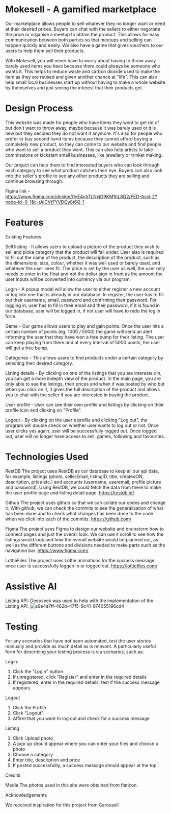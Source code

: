 # Mokesell - A gamified marketplace

Our marketplace allows people to sell whatever they no longer want or need at their desired prices. Buyers can chat with the sellers to either negotiate the price or organise a meetup to obtain the product. This allows for easy communication between both parties so that meetups and selling can happen quickly and easily. We also have a game that gives vouchers to our users to help them sell their products. 

With Mokesell, you will never have to worry about having to throw away barely used items you have because there could always be someone who wants it. This helps to reduce waste and carbon dioxide used to make the item as they are reused and given another chance at "life". This can also help small local businesses start up without having to make a whole website by themselves and just seeing the interest that their products get. 

# Design Process

This website was made for people who have items they went to get rid of but don't want to throw away, maybe because it was barely used or it is new but they decided they do not want it anymore. It's also for people who prefer to buy second hand items because they cannot afford buying a completely new product, so they can come to our website and find people who want to sell a product they want. This can also help artists to take commissions or kickstart small businesses, like jewellery or trinket making.

Our project can help them to find interested buyers who can look through each category to see what product catches their eye. Buyers can also look into the seller's profile to see any other products they are selling and continue browsing through. 

Figma link - https://www.figma.com/design/i1yE4cbTLNxjG9KM1hL8Q2/FED-Asst-2?node-id=0-1&t=rAICVt7YVDQy8t6Q-1

# Features

Existing Features

Sell listing - It allows users to upload a picture of the product they wish to sell and picka  category that the product will fall under. User also is required to fill out the name of the product, the description of the product, such as the dimensions, size, colour, whether it was well used or barely used, and whatever the user sees fit. The price is set by the user as well, the user only needs to enter in the float and not the dollar sign in front as the amount the user inputs will be converted into currency via our program. 

Login - A popup modal will allow the user to either register a new account or log into one that is already in our database. In register, the user has to fill out their username, email, password and confirming their password. For logging in, user has to fill in their email and their password, if it is found in our database, user will be logged in, if not user will have to redo the log in form.

Game - Our game allows users to play and gain points. Once the user hits a certain number of points (eg, 1000 / 5000) the game will send an alert informing the user that they have won a free bump for their listing. The user can keep playing from there and at every interval of 5000 points, the user will get a free bump. 

Categories - This allows users to find products under a certain category by selecting their desired category. 

Listing details - By clicking on one of the listings that you are intereste din, you can get a more indepth view of the product. In the main page, you are only able to see the listings, their prices and when it was posted by who but when you click on it, it gives the full description of the product and allows you to chat with the seller if you are interested in buying the product.

User profile - User can see their own profile and listings by clicking on their profile icon and clicking on "Profile".

Logout - By clicking on the user's profile and clicking "Log out", the program will double check on whether user wants to log out or not. Once user clicks yes again, user will be successfully logged out. Once logged out, user will no longer have access to sell, games, following and favourites.


# Technologies Used

RestDB 
The project uses RestDB as our database to keep all our api data, for example, listings (photo, sellerEmail, listingID, title, createdON, description, price etc.) and accounts (username, useremail, profile picture and password). Using RestDB, we could fetch the data from there to make the user profile page and listing detail page.
https://restdb.io/

Github
The project uses github so that we can collate our codes and change it. With github, we can check the commits to see the generalisation of what has been done and to check what changes has been done to the code when we click into each of the commits.
https://github.com/

Figma
The project uses Figma to design our website and brainstorm how to connect pages and just the overall look. We can use it scroll to see how the listings would look and how the overall website would be planned out, as well as the different buttons and divisions needed to make parts such as the navigation bar.
https://www.figma.com/

LottieFiles
The project uses Lottie animations for the success message once user is successfully loggen in or logged out.
https://lottiefiles.com/

# Assistive AI
Listing API: Deepseek was used to help with the implementation of the Listing API.
![a9e4a7ff-462b-47f5-9c41-974055196cd4](https://github.com/user-attachments/assets/c35f37cb-1067-41e6-8c96-7bcb95b14885)



# Testing
For any scenarios that have not been automated, test the user stories manually and provide as much detail as is relevant. A particularly useful form for describing your testing process is via scenarios, such as:

Login:
1. Click the "Login" button
2. If unregistered, click "Register" and enter in the required details
3. If registered, enter in the required details, test if the success message appears

Logout
1. Click the Profile 
2. Click "Logout"
3. Affirm that you want to log out and check for a success message

Listing
1. Click Upload photo
2. A pop up should appear where you can enter your files and choose a photo
3. Choose a category
4. Enter title, description and price
5. If posted successfullly, a success message should appear at the top

Credits

Media
The photos used in this site were obtained from flaticon.

Acknowledgements

We received inspiration for this project from Carousell

